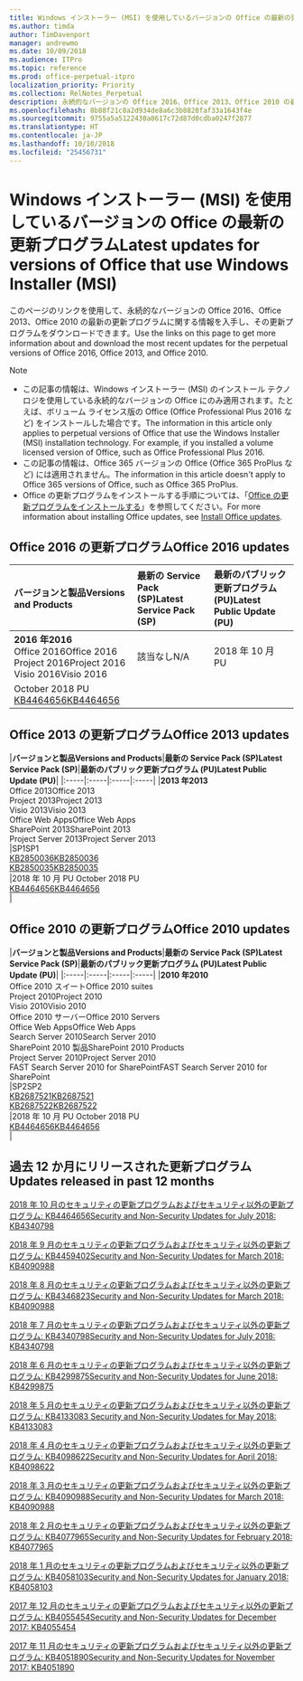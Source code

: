 ```yaml
---
title: Windows インストーラー (MSI) を使用しているバージョンの Office の最新の更新プログラム
ms.author: timda
author: TimDavenport
manager: andrewmo
ms.date: 10/09/2018
ms.audience: ITPro
ms.topic: reference
ms.prod: office-perpetual-itpro
localization_priority: Priority
ms.collection: RelNotes_Perpetual
description: 永続的なバージョンの Office 2016、Office 2013、Office 2010 の最新の更新プログラムの情報へのリンクを IT 技術者に提供します
ms.openlocfilehash: 8b88f21c8a2d934de8a6c3b8828faf33a1643f4e
ms.sourcegitcommit: 9755a5a5122430a8617c72d87d0cdba0247f2877
ms.translationtype: HT
ms.contentlocale: ja-JP
ms.lasthandoff: 10/10/2018
ms.locfileid: "25456731"
---
```

# <a name="latest-updates-for-versions-of-office-that-use-windows-installer-msi"></a><span data-ttu-id="74a55-103">Windows インストーラー (MSI) を使用しているバージョンの Office の最新の更新プログラム</span><span class="sxs-lookup"><span data-stu-id="74a55-103">Latest updates for versions of Office that use Windows Installer (MSI)</span></span>

<span data-ttu-id="74a55-104">このページのリンクを使用して、永続的なバージョンの Office 2016、Office 2013、Office 2010 の最新の更新プログラムに関する情報を入手し、その更新プログラムをダウンロードできます。</span><span class="sxs-lookup"><span data-stu-id="74a55-104">Use the links on this page to get more information about and download the most recent updates for the perpetual versions of Office 2016, Office 2013, and Office 2010.</span></span>
  
 
> [!NOTE]
> - <span data-ttu-id="74a55-p101">この記事の情報は、Windows インストーラー (MSI) のインストール テクノロジを使用している永続的なバージョンの Office にのみ適用されます。たとえば、ボリューム ライセンス版の Office (Office Professional Plus 2016 など) をインストールした場合です。</span><span class="sxs-lookup"><span data-stu-id="74a55-p101">The information in this article only applies to perpetual versions of Office that use the Windows Installer (MSI) installation technology. For example, if you installed a volume licensed version of Office, such as Office Professional Plus 2016.</span></span>
> - <span data-ttu-id="74a55-107">この記事の情報は、Office 365 バージョンの Office (Office 365 ProPlus など) には適用されません。</span><span class="sxs-lookup"><span data-stu-id="74a55-107">The information in this article doesn't apply to Office 365 versions of Office, such as Office 365 ProPlus.</span></span>
> - <span data-ttu-id="74a55-108">Office の更新プログラムをインストールする手順については、「[Office の更新プログラムをインストールする](https://support.office.com/article/2ab296f3-7f03-43a2-8e50-46de917611c5)」を参照してください。</span><span class="sxs-lookup"><span data-stu-id="74a55-108">For more information about installing Office updates, see [Install Office updates](https://support.office.com/article/2ab296f3-7f03-43a2-8e50-46de917611c5).</span></span> 


## <a name="office-2016-updates"></a><span data-ttu-id="74a55-109">Office 2016 の更新プログラム</span><span class="sxs-lookup"><span data-stu-id="74a55-109">Office 2016 updates</span></span>

|<span data-ttu-id="74a55-110">**バージョンと製品**</span><span class="sxs-lookup"><span data-stu-id="74a55-110">**Versions and Products**</span></span>|<span data-ttu-id="74a55-111">**最新の Service Pack (SP)**</span><span class="sxs-lookup"><span data-stu-id="74a55-111">**Latest Service Pack (SP)**</span></span>|<span data-ttu-id="74a55-112">**最新のパブリック更新プログラム (PU)**</span><span class="sxs-lookup"><span data-stu-id="74a55-112">**Latest Public Update (PU)**</span></span>|
|:-----|:-----|:-----|
|<span data-ttu-id="74a55-113">**2016 年**</span><span class="sxs-lookup"><span data-stu-id="74a55-113">**2016**</span></span> <br/> <span data-ttu-id="74a55-114">Office 2016</span><span class="sxs-lookup"><span data-stu-id="74a55-114">Office 2016</span></span>  <br/> <span data-ttu-id="74a55-115">Project 2016</span><span class="sxs-lookup"><span data-stu-id="74a55-115">Project 2016</span></span>  <br/> <span data-ttu-id="74a55-116">Visio 2016</span><span class="sxs-lookup"><span data-stu-id="74a55-116">Visio 2016</span></span>  <br/> |<span data-ttu-id="74a55-117">該当なし</span><span class="sxs-lookup"><span data-stu-id="74a55-117">N/A</span></span>  <br/> |<span data-ttu-id="74a55-118">2018 年 10 月 PU
</span><span class="sxs-lookup"><span data-stu-id="74a55-118">October 2018 PU</span></span>  <br/> [<span data-ttu-id="74a55-119">KB4464656</span><span class="sxs-lookup"><span data-stu-id="74a55-119">KB4464656</span></span>](https://support.microsoft.com/help/4464656) <br/> |
   
## <a name="office-2013-updates"></a><span data-ttu-id="74a55-120">Office 2013 の更新プログラム</span><span class="sxs-lookup"><span data-stu-id="74a55-120">Office 2013 updates</span></span>

|<span data-ttu-id="74a55-121">**バージョンと製品**</span><span class="sxs-lookup"><span data-stu-id="74a55-121">**Versions and Products**</span></span>|<span data-ttu-id="74a55-122">**最新の Service Pack (SP)**</span><span class="sxs-lookup"><span data-stu-id="74a55-122">**Latest Service Pack (SP)**</span></span>|<span data-ttu-id="74a55-123">**最新のパブリック更新プログラム (PU)**</span><span class="sxs-lookup"><span data-stu-id="74a55-123">**Latest Public Update (PU)**</span></span>|
|:-----|:-----|:-----|:-----|
|<span data-ttu-id="74a55-124">**2013 年**</span><span class="sxs-lookup"><span data-stu-id="74a55-124">**2013**</span></span> <br/> <span data-ttu-id="74a55-125">Office 2013</span><span class="sxs-lookup"><span data-stu-id="74a55-125">Office 2013</span></span>  <br/> <span data-ttu-id="74a55-126">Project 2013</span><span class="sxs-lookup"><span data-stu-id="74a55-126">Project 2013</span></span>  <br/> <span data-ttu-id="74a55-127">Visio 2013</span><span class="sxs-lookup"><span data-stu-id="74a55-127">Visio 2013</span></span>  <br/> <span data-ttu-id="74a55-128">Office Web Apps</span><span class="sxs-lookup"><span data-stu-id="74a55-128">Office Web Apps</span></span>  <br/> <span data-ttu-id="74a55-129">SharePoint 2013</span><span class="sxs-lookup"><span data-stu-id="74a55-129">SharePoint 2013</span></span>  <br/> <span data-ttu-id="74a55-130">Project Server 2013</span><span class="sxs-lookup"><span data-stu-id="74a55-130">Project Server 2013</span></span>  <br/> |<span data-ttu-id="74a55-131">SP1</span><span class="sxs-lookup"><span data-stu-id="74a55-131">SP1</span></span> <br/> [<span data-ttu-id="74a55-132">KB2850036</span><span class="sxs-lookup"><span data-stu-id="74a55-132">KB2850036</span></span>](https://support.microsoft.com/kb/2850036) <br/>[<span data-ttu-id="74a55-133">KB2850035</span><span class="sxs-lookup"><span data-stu-id="74a55-133">KB2850035</span></span>](https://support.microsoft.com/kb/2850035) <br/> |<span data-ttu-id="74a55-134">2018 年 10 月 PU
</span><span class="sxs-lookup"><span data-stu-id="74a55-134">October 2018 PU</span></span>  <br/> [<span data-ttu-id="74a55-135">KB4464656</span><span class="sxs-lookup"><span data-stu-id="74a55-135">KB4464656</span></span>](https://support.microsoft.com/help/4464656) <br/> |
   
## <a name="office-2010-updates"></a><span data-ttu-id="74a55-136">Office 2010 の更新プログラム</span><span class="sxs-lookup"><span data-stu-id="74a55-136">Office 2010 updates</span></span>

|<span data-ttu-id="74a55-137">**バージョンと製品**</span><span class="sxs-lookup"><span data-stu-id="74a55-137">**Versions and Products**</span></span>|<span data-ttu-id="74a55-138">**最新の Service Pack (SP)**</span><span class="sxs-lookup"><span data-stu-id="74a55-138">**Latest Service Pack (SP)**</span></span>|<span data-ttu-id="74a55-139">**最新のパブリック更新プログラム (PU)**</span><span class="sxs-lookup"><span data-stu-id="74a55-139">**Latest Public Update (PU)**</span></span>|
|:-----|:-----|:-----|:-----|
|<span data-ttu-id="74a55-140">**2010 年**</span><span class="sxs-lookup"><span data-stu-id="74a55-140">**2010**</span></span> <br/> <span data-ttu-id="74a55-141">Office 2010 スイート</span><span class="sxs-lookup"><span data-stu-id="74a55-141">Office 2010 suites</span></span>  <br/> <span data-ttu-id="74a55-142">Project 2010</span><span class="sxs-lookup"><span data-stu-id="74a55-142">Project 2010</span></span>  <br/> <span data-ttu-id="74a55-143">Visio 2010</span><span class="sxs-lookup"><span data-stu-id="74a55-143">Visio 2010</span></span>  <br/> <span data-ttu-id="74a55-144">Office 2010 サーバー</span><span class="sxs-lookup"><span data-stu-id="74a55-144">Office 2010 Servers</span></span>  <br/> <span data-ttu-id="74a55-145">Office Web Apps</span><span class="sxs-lookup"><span data-stu-id="74a55-145">Office Web Apps</span></span>  <br/> <span data-ttu-id="74a55-146">Search Server 2010</span><span class="sxs-lookup"><span data-stu-id="74a55-146">Search Server 2010</span></span>  <br/> <span data-ttu-id="74a55-147">SharePoint 2010 製品</span><span class="sxs-lookup"><span data-stu-id="74a55-147">SharePoint 2010 Products</span></span>  <br/> <span data-ttu-id="74a55-148">Project Server 2010</span><span class="sxs-lookup"><span data-stu-id="74a55-148">Project Server 2010</span></span>  <br/> <span data-ttu-id="74a55-149">FAST Search Server 2010 for SharePoint</span><span class="sxs-lookup"><span data-stu-id="74a55-149">FAST Search Server 2010 for SharePoint</span></span>  <br/> |<span data-ttu-id="74a55-150">SP2</span><span class="sxs-lookup"><span data-stu-id="74a55-150">SP2</span></span> <br/>[<span data-ttu-id="74a55-151">KB2687521</span><span class="sxs-lookup"><span data-stu-id="74a55-151">KB2687521</span></span>](https://support.microsoft.com/kb/2687521) <br/> [<span data-ttu-id="74a55-152">KB2687522</span><span class="sxs-lookup"><span data-stu-id="74a55-152">KB2687522</span></span>](https://support.microsoft.com/kb/2687522) <br/> |<span data-ttu-id="74a55-153">2018 年 10 月 PU
</span><span class="sxs-lookup"><span data-stu-id="74a55-153">October 2018 PU</span></span> <br/>[<span data-ttu-id="74a55-154">KB4464656</span><span class="sxs-lookup"><span data-stu-id="74a55-154">KB4464656</span></span>](https://support.microsoft.com/help/4464656) <br/>|
   

   
## <a name="updates-released-in-past-12-months"></a><span data-ttu-id="74a55-155">過去 12 か月にリリースされた更新プログラム</span><span class="sxs-lookup"><span data-stu-id="74a55-155">Updates released in past 12 months</span></span>

[<span data-ttu-id="74a55-156">2018 年 10 月のセキュリティの更新プログラムおよびセキュリティ以外の更新プログラム: KB4464656</span><span class="sxs-lookup"><span data-stu-id="74a55-156">Security and Non-Security Updates for July 2018: KB4340798</span></span>](https://support.microsoft.com/help/4464656)

[<span data-ttu-id="74a55-157">2018 年 9 月のセキュリティの更新プログラムおよびセキュリティ以外の更新プログラム: KB4459402</span><span class="sxs-lookup"><span data-stu-id="74a55-157">Security and Non-Security Updates for March 2018: KB4090988</span></span>](https://support.microsoft.com/help/4459402) 

[<span data-ttu-id="74a55-158">2018 年 8 月のセキュリティの更新プログラムおよびセキュリティ以外の更新プログラム: KB4346823</span><span class="sxs-lookup"><span data-stu-id="74a55-158">Security and Non-Security Updates for March 2018: KB4090988</span></span>](https://support.microsoft.com/help/4346823)   

[<span data-ttu-id="74a55-159">2018 年 7 月のセキュリティの更新プログラムおよびセキュリティ以外の更新プログラム: KB4340798</span><span class="sxs-lookup"><span data-stu-id="74a55-159">Security and Non-Security Updates for July 2018: KB4340798</span></span>](https://support.microsoft.com/help/4340798)   

[<span data-ttu-id="74a55-160">2018 年 6 月のセキュリティの更新プログラムおよびセキュリティ以外の更新プログラム: KB4299875</span><span class="sxs-lookup"><span data-stu-id="74a55-160">Security and Non-Security Updates for June 2018: KB4299875</span></span>](https://support.microsoft.com/help/4299875)  

[<span data-ttu-id="74a55-161">2018 年 5 月のセキュリティの更新プログラムおよびセキュリティ以外の更新プログラム: KB4133083 </span><span class="sxs-lookup"><span data-stu-id="74a55-161">Security and Non-Security Updates for May 2018: KB4133083 </span></span>](https://support.microsoft.com/en-us/help/4133083)
  
[<span data-ttu-id="74a55-162">2018 年 4 月のセキュリティの更新プログラムおよびセキュリティ以外の更新プログラム: KB4098622</span><span class="sxs-lookup"><span data-stu-id="74a55-162">Security and Non-Security Updates for April 2018: KB4098622</span></span>](https://support.microsoft.com/en-us/help/4098622) 
  
[<span data-ttu-id="74a55-163">2018 年 3 月のセキュリティの更新プログラムおよびセキュリティ以外の更新プログラム: KB4090988</span><span class="sxs-lookup"><span data-stu-id="74a55-163">Security and Non-Security Updates for March 2018: KB4090988</span></span>](https://support.microsoft.com/en-us/help/4090988)  
  
[<span data-ttu-id="74a55-164">2018 年 2 月のセキュリティの更新プログラムおよびセキュリティ以外の更新プログラム: KB4077965</span><span class="sxs-lookup"><span data-stu-id="74a55-164">Security and Non-Security Updates for February 2018: KB4077965</span></span>](https://support.microsoft.com/help/4077965)  
  
[<span data-ttu-id="74a55-165">2018 年 1 月のセキュリティの更新プログラムおよびセキュリティ以外の更新プログラム: KB4058103</span><span class="sxs-lookup"><span data-stu-id="74a55-165">Security and Non-Security Updates for January 2018: KB4058103</span></span>](https://support.microsoft.com/help/4058103)   
  
[<span data-ttu-id="74a55-166">2017 年 12 月のセキュリティの更新プログラムおよびセキュリティ以外の更新プログラム: KB4055454</span><span class="sxs-lookup"><span data-stu-id="74a55-166">Security and Non-Security Updates for December 2017: KB4055454</span></span>](https://support.microsoft.com/help/4055454)   
  
[<span data-ttu-id="74a55-167">2017 年 11 月のセキュリティの更新プログラムおよびセキュリティ以外の更新プログラム: KB4051890</span><span class="sxs-lookup"><span data-stu-id="74a55-167">Security and Non-Security Updates for November 2017: KB4051890</span></span>](https://support.microsoft.com/help/4051890)   
  
    

  

   
  
